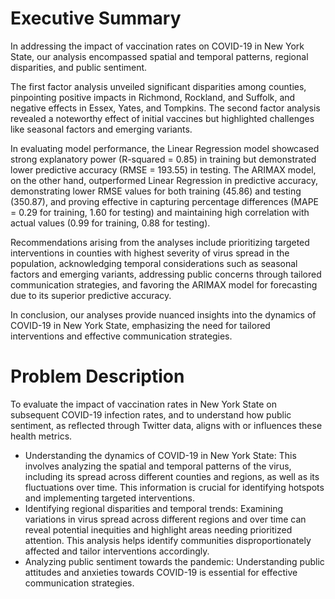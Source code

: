 # Executive Summary

In addressing the impact of vaccination rates on COVID-19 in New York State, our analysis encompassed spatial and temporal patterns, regional disparities, and public sentiment.

The first factor analysis unveiled significant disparities among counties, pinpointing positive impacts in Richmond, Rockland, and Suffolk, and negative effects in Essex, Yates, and Tompkins. The second factor analysis revealed a noteworthy effect of initial vaccines but highlighted challenges like seasonal factors and emerging variants.

In evaluating model performance, the Linear Regression model showcased strong explanatory power (R-squared = 0.85) in training but demonstrated lower predictive accuracy (RMSE = 193.55) in testing. The ARIMAX model, on the other hand, outperformed Linear Regression in predictive accuracy, demonstrating lower RMSE values for both training (45.86) and testing (350.87), and proving effective in capturing percentage differences (MAPE = 0.29 for training, 1.60 for testing) and maintaining high correlation with actual values (0.99 for training, 0.88 for testing).

Recommendations arising from the analyses include prioritizing targeted interventions in counties with highest severity of virus spread in the population, acknowledging temporal considerations such as seasonal factors and emerging variants, addressing public concerns through tailored communication strategies, and favoring the ARIMAX model for forecasting due to its superior predictive accuracy.

In conclusion, our analyses provide nuanced insights into the dynamics of COVID-19 in New York State, emphasizing the need for tailored interventions and effective communication strategies.


# Problem Description

To evaluate the impact of vaccination rates in New York State on subsequent COVID-19 infection rates, and to understand how public sentiment, as reflected through Twitter data, aligns with or influences these health metrics.

- Understanding the dynamics of COVID-19 in New York State: This involves analyzing the spatial and temporal patterns of the virus, including its spread across different counties and regions, as well as its fluctuations over time. This information is crucial for identifying hotspots and implementing targeted interventions.
- Identifying regional disparities and temporal trends: Examining variations in virus spread across different regions and over time can reveal potential inequities and highlight areas needing prioritized attention. This analysis helps identify communities disproportionately affected and tailor interventions accordingly.
- Analyzing public sentiment towards the pandemic: Understanding public attitudes and anxieties towards COVID-19 is essential for effective communication strategies.
